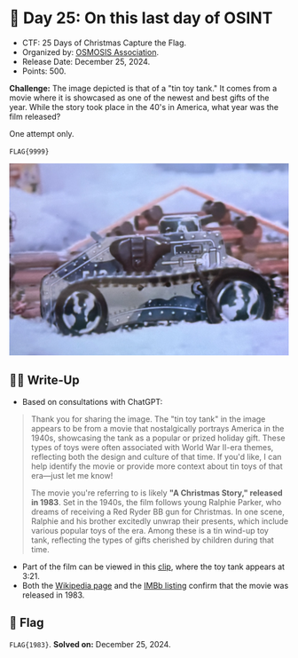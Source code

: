 # 📖 Day 25: On this last day of OSINT

- CTF: 25 Days of Christmas Capture the Flag.
- Organized by: [OSMOSIS Association](https://osmosisinstitute.org/).
- Release Date: December 25, 2024.
- Points: 500.

**Challenge:** The image depicted is that of a "tin toy tank." It comes from a movie where it is showcased as one of the newest and best gifts of the year. While the story took place in the 40's in America, what year was the film released?

One attempt only.

`FLAG{9999}`

<p align="center"><img src="The_Tank.jpg" width="800"></p>

## ✍🏻 Write-Up

- Based on consultations with ChatGPT:

> Thank you for sharing the image. The "tin toy tank" in the image appears to be from a movie that nostalgically portrays America in the 1940s, showcasing the tank as a popular or prized holiday gift. These types of toys were often associated with World War II-era themes, reflecting both the design and culture of that time. If you'd like, I can help identify the movie or provide more context about tin toys of that era—just let me know!
>
> The movie you're referring to is likely **"A Christmas Story," released in 1983**. Set in the 1940s, the film follows young Ralphie Parker, who dreams of receiving a Red Ryder BB gun for Christmas. In one scene, Ralphie and his brother excitedly unwrap their presents, which include various popular toys of the era. Among these is a tin wind-up toy tank, reflecting the types of gifts cherished by children during that time.

- Part of the film can be viewed in this [clip](https://youtu.be/r3mkWGQCPZE?list=PLvd_ek64K66fOG7hcdbyMdA-vVisFw5Ya), where the toy tank appears at 3:21.
- Both the [Wikipedia page](https://en.wikipedia.org/wiki/A_Christmas_Story) and the [IMBb listing](https://www.imdb.com/title/tt0085334/?ref_%3Dref_ext_justwatch) confirm that the movie was released in 1983. 

## 🏁 Flag

`FLAG{1983}`. **Solved on:** December 25, 2024.